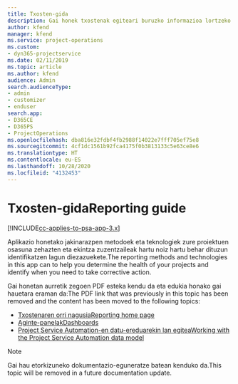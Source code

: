 ```yaml
---
title: Txosten-gida
description: Gai honek txostenak egiteari buruzko informazioa lortzeko estekak eskaintzen ditu.
author: kfend
manager: kfend
ms.service: project-operations
ms.custom:
- dyn365-projectservice
ms.date: 02/11/2019
ms.topic: article
ms.author: kfend
audience: Admin
search.audienceType:
- admin
- customizer
- enduser
search.app:
- D365CE
- D365PS
- ProjectOperations
ms.openlocfilehash: dba816e32fdbf4fb2988f14022e7fff705ef75e8
ms.sourcegitcommit: 4cf1dc1561b92fca4175f0b3813133c5e63ce8e6
ms.translationtype: HT
ms.contentlocale: eu-ES
ms.lasthandoff: 10/28/2020
ms.locfileid: "4132453"
---
```

# <a name="reporting-guide"></a><span data-ttu-id="b8218-103">Txosten-gida</span><span class="sxs-lookup"><span data-stu-id="b8218-103">Reporting guide</span></span>

[!INCLUDE[cc-applies-to-psa-app-3.x](../../includes/cc-applies-to-psa-app-3x.md)]

<span data-ttu-id="b8218-104">Aplikazio honetako jakinarazpen metodoek eta teknologiek zure proiektuen osasuna zehazten eta ekintza zuzentzaileak hartu noiz hartu behar dituzun identifikatzen lagun diezazuekete.</span><span class="sxs-lookup"><span data-stu-id="b8218-104">The reporting methods and technologies in this app can to help you determine the health of your projects and identify when you need to take corrective action.</span></span> 

<span data-ttu-id="b8218-105">Gai honetan aurretik zegoen PDF esteka kendu da eta edukia honako gai hauetara eraman da:</span><span class="sxs-lookup"><span data-stu-id="b8218-105">The PDF link that was previously in this topic has been removed and the content has been moved to the following topics:</span></span>

- [<span data-ttu-id="b8218-106">Txostenaren orri nagusia</span><span class="sxs-lookup"><span data-stu-id="b8218-106">Reporting home page</span></span>](../reports-reporting-dynamics-365-project-service.md)
- [<span data-ttu-id="b8218-107">Aginte-panelak</span><span class="sxs-lookup"><span data-stu-id="b8218-107">Dashboards</span></span>](../reports-dashboards.md)
- [<span data-ttu-id="b8218-108">Project Service Automation-en datu-ereduarekin lan egitea</span><span class="sxs-lookup"><span data-stu-id="b8218-108">Working with the Project Service Automation data model</span></span>](../reports-working-project-service-data-model.md)

> [!NOTE]
> <span data-ttu-id="b8218-109">Gai hau etorkizuneko dokumentazio-eguneratze batean kenduko da.</span><span class="sxs-lookup"><span data-stu-id="b8218-109">This topic will be removed in a future documentation update.</span></span> 
